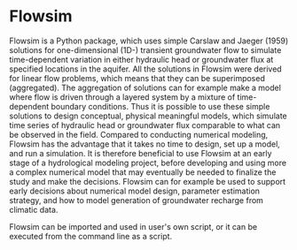 # Flowsim

Flowsim is a Python package, which uses simple Carslaw and Jaeger (1959) solutions for 
one-dimensional (1D-) transient groundwater flow to simulate time-dependent variation 
in either hydraulic head or groundwater flux at specified locations in the aquifer. 
All the solutions in Flowsim were derived for linear flow problems, which means that 
they can be superimposed (aggregated). The aggregation of solutions can for example 
make a model where flow is driven through a layered system by a mixture of time-dependent
boundary conditions. Thus it is possible to use these simple solutions to design
conceptual, physical meaningful models, which simulate time series of hydraulic 
head or groundwater flux comparable to what can be observed in the field. Compared to 
conducting numerical modeling, Flowsim has the advantage that it takes no time to design, 
set up a model, and run a simulation. It is therefore beneficial to use Flowsim at an 
early stage of a hydrological modeling project, before developing and using more a complex
numerical model that may eventually be needed to finalize the study and make the decisions.
Flowsim can for example be used to support early decisions about numerical model design,
parameter estimation strategy, and how to model generation of groundwater recharge from 
climatic data.

Flowsim can be imported and used in user's own script, or it can be executed from the command 
line as a script.
